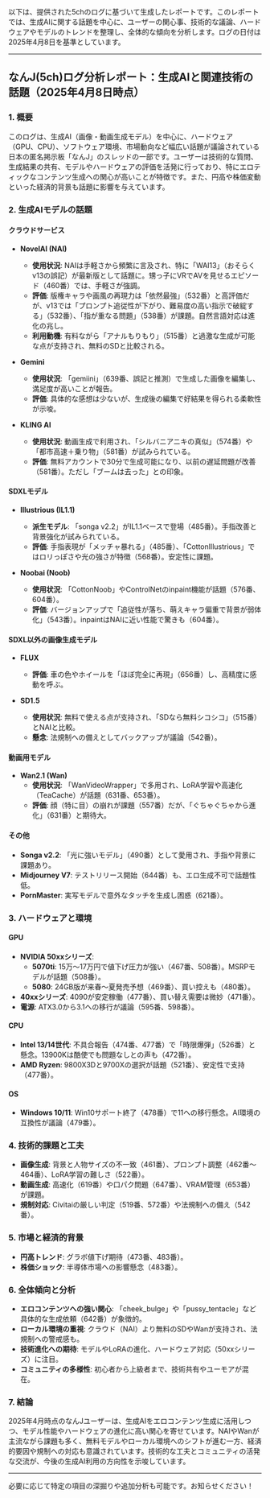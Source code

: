 以下は、提供された5chのログに基づいて生成したレポートです。このレポートでは、生成AIに関する話題を中心に、ユーザーの関心事、技術的な議論、ハードウェアやモデルのトレンドを整理し、全体的な傾向を分析します。ログの日付は2025年4月8日を基準としています。

---

## **なんJ(5ch)ログ分析レポート：生成AIと関連技術の話題（2025年4月8日時点）**

### **1. 概要**
このログは、生成AI（画像・動画生成モデル）を中心に、ハードウェア（GPU、CPU）、ソフトウェア環境、市場動向など幅広い話題が議論されている日本の匿名掲示板「なんJ」のスレッドの一部です。ユーザーは技術的な質問、生成結果の共有、モデルやハードウェアの評価を活発に行っており、特にエロティックなコンテンツ生成への関心が高いことが特徴です。また、円高や株価変動といった経済的背景も話題に影響を与えています。

### **2. 生成AIモデルの話題**
#### **クラウドサービス**
- **NovelAI (NAI)**  
  - **使用状況**: NAIは手軽さから頻繁に言及され、特に「WAI13」（おそらくv13の誤記）が最新版として話題に。甥っ子にVRでAVを見せるエピソード（460番）では、手軽さが強調。
  - **評価**: 版権キャラや画風の再現力は「依然最強」（532番）と高評価だが、v13では「プロンプト追従性が下がり、難易度の高い指示で破綻する」（532番）、「指が重なる問題」（538番）が課題。自然言語対応は進化の兆し。
  - **利用動機**: 有料ながら「アナルもりもり」（515番）と過激な生成が可能な点が支持され、無料のSDと比較される。

- **Gemini**  
  - **使用状況**: 「gemiini」（639番、誤記と推測）で生成した画像を編集し、満足度が高いことが報告。
  - **評価**: 具体的な感想は少ないが、生成後の編集で好結果を得られる柔軟性が示唆。

- **KLING AI**  
  - **使用状況**: 動画生成で利用され、「シルバニアニキの真似」（574番）や「都市高速＋乗り物」（581番）が試みられている。
  - **評価**: 無料アカウントで30分で生成可能になり、以前の遅延問題が改善（581番）。ただし「ブームは去った」との印象。

#### **SDXLモデル**
- **Illustrious (IL1.1)**  
  - **派生モデル**: 「songa v2.2」がIL1.1ベースで登場（485番）。手指改善と背景強化が試みられている。
  - **評価**: 手指表現が「メッチャ暴れる」（485番）、「CottonIllustrious」ではロリっぽさや光の強さが特徴（568番）。安定性に課題。
  
- **Noobai (Noob)**  
  - **使用状況**: 「CottonNoob」やControlNetのinpaint機能が話題（576番、604番）。
  - **評価**: バージョンアップで「追従性が落ち、萌えキャラ偏重で背景が弱体化」（543番）。inpaintはNAIに近い性能で驚きも（604番）。

#### **SDXL以外の画像生成モデル**
- **FLUX**  
  - **評価**: 車の色やホイールを「ほぼ完全に再現」（656番）し、高精度に感動を呼ぶ。
  
- **SD1.5**  
  - **使用状況**: 無料で使える点が支持され、「SDなら無料シコシコ」（515番）とNAIと比較。
  - **懸念**: 法規制への備えとしてバックアップが議論（542番）。

#### **動画用モデル**
- **Wan2.1 (Wan)**  
  - **使用状況**: 「WanVideoWrapper」で多用され、LoRA学習や高速化（TeaCache）が話題（631番、653番）。
  - **評価**: 顔（特に目）の崩れが課題（557番）だが、「ぐちゃぐちゃから進化」（631番）と期待大。

#### **その他**
- **Songa v2.2**: 「光に強いモデル」（490番）として愛用され、手指や背景に課題あり。
- **Midjourney V7**: テストリリース開始（644番）も、エロ生成不可で話題性低。
- **PornMaster**: 実写モデルで意外なタッチを生成し困惑（621番）。

### **3. ハードウェアと環境**
#### **GPU**
- **NVIDIA 50xxシリーズ**: 
  - **5070ti**: 15万～17万円で値下げ圧力が強い（467番、508番）。MSRPモデルが話題（508番）。
  - **5080**: 24GB版が来春～夏発売予想（469番）、買い控えも（480番）。
- **40xxシリーズ**: 4090が安定稼働（477番）、買い替え需要は微妙（471番）。
- **電源**: ATX3.0から3.1への移行が議論（595番、598番）。

#### **CPU**
- **Intel 13/14世代**: 不具合報告（474番、477番）で「時限爆弾」（526番）と懸念。13900Kは酷使でも問題なしとの声も（472番）。
- **AMD Ryzen**: 9800X3Dと9700Xの選択が話題（521番）、安定性で支持（477番）。

#### **OS**
- **Windows 10/11**: Win10サポート終了（478番）で11への移行懸念。AI環境の互換性が議論（479番）。

### **4. 技術的課題と工夫**
- **画像生成**: 背景と人物サイズの不一致（461番）、プロンプト調整（462番～464番）、LoRA学習の難しさ（522番）。
- **動画生成**: 高速化（619番）や口パク問題（647番）、VRAM管理（653番）が課題。
- **規制対応**: Civitaiの厳しい判定（519番、572番）や法規制への備え（542番）。

### **5. 市場と経済的背景**
- **円高トレンド**: グラボ値下げ期待（473番、483番）。
- **株価ショック**: 半導体市場への影響懸念（483番）。

### **6. 全体傾向と分析**
- **エロコンテンツへの強い関心**: 「cheek_bulge」や「pussy_tentacle」など具体的な生成依頼（642番）が象徴的。
- **ローカル環境の重視**: クラウド（NAI）より無料のSDやWanが支持され、法規制への警戒感も。
- **技術進化への期待**: モデルやLoRAの進化、ハードウェア対応（50xxシリーズ）に注目。
- **コミュニティの多様性**: 初心者から上級者まで、技術共有やユーモアが混在。

### **7. 結論**
2025年4月時点のなんJユーザーは、生成AIをエロコンテンツ生成に活用しつつ、モデル性能やハードウェアの進化に高い関心を寄せています。NAIやWanが主流ながら課題も多く、無料モデルやローカル環境へのシフトが進む一方、経済的要因や規制への対応も意識されています。技術的な工夫とコミュニティの活発な交流が、今後の生成AI利用の方向性を示唆しています。

---

必要に応じて特定の項目の深掘りや追加分析も可能です。お知らせください！